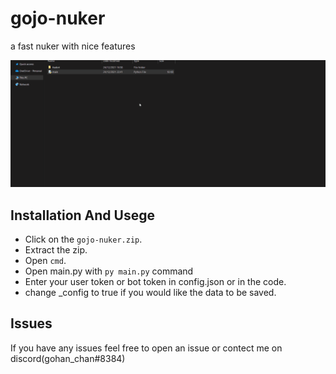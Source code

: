 # gojo-nuker
a fast nuker with nice features
<p align="center">
<a href="https://gohan.questionable.link/5jgoyqgBz">
<img src="./prewiew'.gif">
</a>
</p>

## Installation And Usege
- Click on the `gojo-nuker.zip`.
- Extract the zip.
- Open `cmd`.
- Open main.py with `py main.py` command 
- Enter your user token or bot token in config.json or in the code.
- change _config to true if you would like the data to be saved.
## Issues
If you have any issues feel free to open an issue or contect me on discord(gohan_chan#8384)

